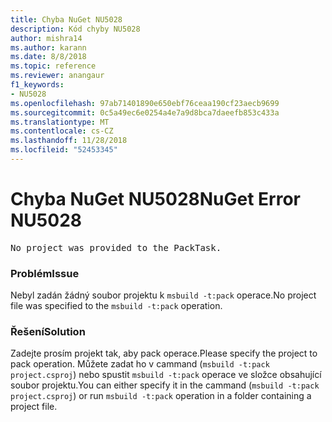 ```yaml
---
title: Chyba NuGet NU5028
description: Kód chyby NU5028
author: mishra14
ms.author: karann
ms.date: 8/8/2018
ms.topic: reference
ms.reviewer: anangaur
f1_keywords:
- NU5028
ms.openlocfilehash: 97ab71401890e650ebf76ceaa190cf23aecb9699
ms.sourcegitcommit: 0c5a49ec6e0254a4e7a9d8bca7daeefb853c433a
ms.translationtype: MT
ms.contentlocale: cs-CZ
ms.lasthandoff: 11/28/2018
ms.locfileid: "52453345"
---
```

# <a name="nuget-error-nu5028"></a><span data-ttu-id="31b50-103">Chyba NuGet NU5028</span><span class="sxs-lookup"><span data-stu-id="31b50-103">NuGet Error NU5028</span></span>
<pre>No project was provided to the PackTask.</pre>

### <a name="issue"></a><span data-ttu-id="31b50-104">Problém</span><span class="sxs-lookup"><span data-stu-id="31b50-104">Issue</span></span>

<span data-ttu-id="31b50-105">Nebyl zadán žádný soubor projektu k `msbuild -t:pack` operace.</span><span class="sxs-lookup"><span data-stu-id="31b50-105">No project file was specified to the `msbuild -t:pack` operation.</span></span>


### <a name="solution"></a><span data-ttu-id="31b50-106">Řešení</span><span class="sxs-lookup"><span data-stu-id="31b50-106">Solution</span></span>

<span data-ttu-id="31b50-107">Zadejte prosím projekt tak, aby pack operace.</span><span class="sxs-lookup"><span data-stu-id="31b50-107">Please specify the project to pack operation.</span></span>  <span data-ttu-id="31b50-108">Můžete zadat ho v cammand (`msbuild -t:pack project.csproj`) nebo spustit `msbuild -t:pack` operace ve složce obsahující soubor projektu.</span><span class="sxs-lookup"><span data-stu-id="31b50-108">You can either specify it in the cammand (`msbuild -t:pack project.csproj`) or run `msbuild -t:pack` operation in a folder containing a project file.</span></span>


